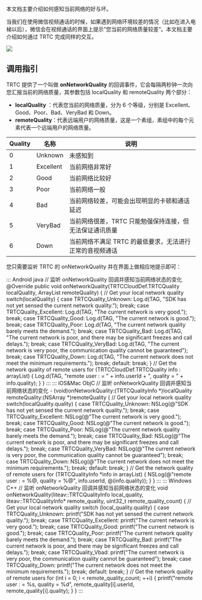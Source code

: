 本文档主要介绍如何感知当前网络的好与坏。

当我们在使用微信视频通话的时候，如果遇到网络环境较差的情况（比如在进入电梯以后），微信会在视频通话的界面上提示”您当前的网络质量较差“。本文档主要介绍如何通过 TRTC 完成同样的交互。

![](https://qcloudimg.tencent-cloud.cn/raw/22766930827983b14cf0875776233eeb.jpg)

## 调用指引
TRTC 提供了一个叫做 **onNetworkQuality** 的回调事件，它会每隔两秒钟一次向您汇报当前的网络质量，其参数包括 localQuality 和 remoteQuality 两个部分：
- **localQuality** ：代表您当前的网络质量，分为 6 个等级，分别是 Excellent、Good、Poor、Bad、VeryBad 和 Down。
- **remoteQuality**：代表远端用户的网络质量，这是一个素组，素组中的每个元素代表一个远端用户的网络质量。

| Quality | 名称 | 说明 |
|---------|---------|---------|
| 0 | Unknown | 未感知到 |
| 1 | Excellent | 当前网络非常好 |
| 2 | Good | 当前网络比较好 |
| 3 | Poor | 当前网络一般 |
| 4 | Bad | 当前网络较差，可能会出现明显的卡顿和通话延迟|
| 5 | VeryBad | 当前网络很差，TRTC 只能勉强保持连接，但无法保证通讯质量|
| 6 | Down | 当前网络不满足 TRTC 的最低要求，无法进行正常的音视频通话|

您只需要监听 TRTC 的 onNetworkQuality 并在界面上做相应地提示即可：

<dx-codeblock>
::: Android  java
// 监听 onNetworkQuality 回调并感知当前网络状态的变化
@Override
public void onNetworkQuality(TRTCCloudDef.TRTCQuality localQuality,
                             ArrayList<TRTCCloudDef.TRTCQuality> remoteQuality)
{
    // Get your local network quality
    switch(localQuality) {
        case TRTCQuality_Unknown:
            Log.d(TAG, "SDK has not yet sensed the current network quality.");
            break;
        case TRTCQuality_Excellent:
            Log.d(TAG, "The current network is very good.");
            break;
        case TRTCQuality_Good:
            Log.d(TAG, "The current network is good.");
            break;
        case TRTCQuality_Poor:
            Log.d(TAG, "The current network quality barely meets the demand.");
            break;
        case TRTCQuality_Bad:
            Log.d(TAG, "The current network is poor, and there may be significant freezes and call delays.");
            break;
        case TRTCQuality_VeryBad:
            Log.d(TAG, "The current network is very poor, the communication quality cannot be guaranteed");
            break;
        case TRTCQuality_Down:
            Log.d(TAG, "The current network does not meet the minimum requirements.");
            break;
        default:
            break;
    }
    // Get the network quality of remote users
    for (TRTCCloudDef.TRTCQuality info : arrayList) {
        Log.d(TAG, "remote user : = " + info.userId + ", quality = " + info.quality);
    }
}
:::
::: iOS&Mac  ObjC
// 监听 onNetworkQuality 回调并感知当前网络状态的变化
- (void)onNetworkQuality:(TRTCQualityInfo *)localQuality remoteQuality:(NSArray<TRTCQualityInfo *> *)remoteQuality {
    // Get your local network quality
    switch(localQuality.quality) {
        case TRTCQuality_Unknown:
            NSLog(@"SDK has not yet sensed the current network quality.");
            break;
        case TRTCQuality_Excellent:
            NSLog(@"The current network is very good.");
            break;
        case TRTCQuality_Good:
            NSLog(@"The current network is good.");
            break;
        case TRTCQuality_Poor:
            NSLog(@"The current network quality barely meets the demand.");
            break;
        case TRTCQuality_Bad:
            NSLog(@"The current network is poor, and there may be significant freezes and call delays.");
            break;
        case TRTCQuality_VeryBad:
           NSLog(@"The current network is very poor, the communication quality cannot be guaranteed");
            break;
        case TRTCQuality_Down:
            NSLog(@"The current network does not meet the minimum requirements.");
            break;
        default:
            break;
    }
    // Get the network quality of remote users
    for (TRTCQualityInfo *info in arrayList) {
        NSLog(@"remote user : = %@, quality = %@", info.userId, @(info.quality));
    }
}
:::
::: Windows  C++
// 监听 onNetworkQuality 回调并感知当前网络状态的变化
void onNetworkQuality(liteav::TRTCQualityInfo local_quality,
    liteav::TRTCQualityInfo* remote_quality, uint32_t remote_quality_count) {
    // Get your local network quality
    switch (local_quality.quality) {
    case TRTCQuality_Unknown:
        printf("SDK has not yet sensed the current network quality.");
        break;
    case TRTCQuality_Excellent:
        printf("The current network is very good.");
        break;
    case TRTCQuality_Good:
        printf("The current network is good.");
        break;
    case TRTCQuality_Poor:
        printf("The current network quality barely meets the demand.");
        break;
    case TRTCQuality_Bad:
        printf("The current network is poor, and there may be significant freezes and call delays.");
        break;
    case TRTCQuality_Vbad:
        printf("The current network is very poor, the communication quality cannot be guaranteed");
        break;
    case TRTCQuality_Down:
        printf("The current network does not meet the minimum requirements.");
        break;
    default:
        break;
    }
    // Get the network quality of remote users
    for (int i = 0; i < remote_quality_count; ++i) {
        printf("remote user : = %s, quality = %d", remote_quality[i].userId, remote_quality[i].quality);
    }
}
:::
</dx-codeblock>
